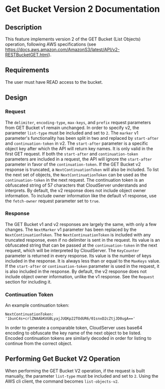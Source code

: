 # Get Bucket Version 2 Documentation

## Description

This feature implements version 2 of the GET Bucket (List Objects)
operation, following AWS specifications
(see https://docs.aws.amazon.com/AmazonS3/latest/API/v2-RESTBucketGET.html).

## Requirements

The user must have READ access to the bucket.

## Design

### Request

The `delimiter`, `encoding-type`, `max-keys`, and `prefix` request parameters
from GET Bucket v1 remain unchanged.
In order to specify v2, the parameter `list-type` must be included and
set to `2`.
The `marker` v1 parameter's functionality has been split in two and replaced by
`start-after` and `continuation-token` in v2. The `start-after` parameter is
a specific object key after which the API will return key names. It is only
valid in the first GET request. If both the `start-after` and
`continuation-token` parameters are included in a request, the API will
ignore the `start-after` parameter in favor of the `continuation-token`.
If the GET Bucket v2 response is truncated, a `NextContinuationToken` will
also be included. To list the next set of objects, the `NextContinuationToken`
can be used as the `continuation-token` in the next request. The continuation
token is an obfuscated string of 57 characters that CloudServer understands and
interprets.
By default, the v2 response does not include object owner information. To
include owner information like the default v1 response, use the `fetch-owner`
request parameter set to `true`.

### Response

The GET Bucket v1 and v2 responses are largely the same, with only a few changes.
The `NextMarker` v1 parameter has been replaced by the
`NextContinuationToken`. The `NextContinuationToken` is included with any
truncated response, even if no delimiter is sent in the request. Its value is an
obfuscated string that can be passed at the `continuation-token` in the next
request, which will be interpreted by CloudServer.
The `KeyCounter` parameter is returned in every response. Its value is the
number of keys included in the response. It is always less than or equal to
the `MaxKeys` value.
If the `start-after` or `continuation-token` parameter is used in the
request, it is also included in the response.
By default, the v2 response does not include object owner information, unlike
the v1 response. See the `Request` section for including it.

### Continuation Token

An example continuation token:

```
NextContinuationToken: '1bunC4s+crlZNAAbKUGBLyajJUQKp22TOdUR6/01snxD2cZtjJD0ugA=='
```

In order to generate a comparable token, CloudServer uses base64 encoding to
obfuscate the key name of the next object to be listed.
Encoded continuation tokens are similarly decoded in order for listing to
continue from the correct object.

## Performing Get Bucket V2 Operation

When performing the GET Bucket V2 operation, if the request is built manually,
the parameter `list-type` must be included and set to `2`.
Using the AWS cli client, the command becomes `list-objects-v2`.
